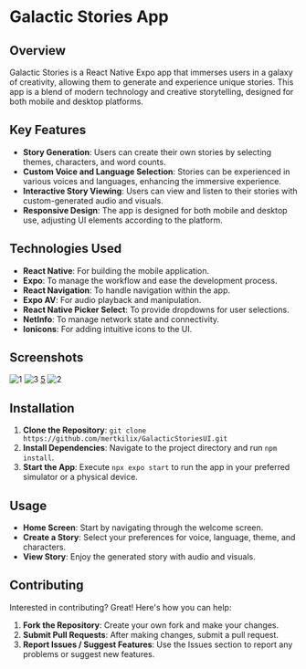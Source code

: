 # Galactic Stories App

## Overview

Galactic Stories is a React Native Expo app that immerses users in a galaxy of creativity, allowing them to generate and experience unique stories. This app is a blend of modern technology and creative storytelling, designed for both mobile and desktop platforms. 

## Key Features

- **Story Generation**: Users can create their own stories by selecting themes, characters, and word counts.
- **Custom Voice and Language Selection**: Stories can be experienced in various voices and languages, enhancing the immersive experience.
- **Interactive Story Viewing**: Users can view and listen to their stories with custom-generated audio and visuals.
- **Responsive Design**: The app is designed for both mobile and desktop use, adjusting UI elements according to the platform.

## Technologies Used

- **React Native**: For building the mobile application.
- **Expo**: To manage the workflow and ease the development process.
- **React Navigation**: To handle navigation within the app.
- **Expo AV**: For audio playback and manipulation.
- **React Native Picker Select**: To provide dropdowns for user selections.
- **NetInfo**: To manage network state and connectivity.
- **Ionicons**: For adding intuitive icons to the UI.

## Screenshots

![1](https://github.com/mertkilix/GalacticStoriesUI/assets/71731982/79a78e04-572d-4224-8ee1-12867c383923)
![3](https://github.com/mertkilix/GalacticStoriesUI/assets/71731982/dbf71a78-45b6-4776-8f70-b7d19c532773)
[5](https://github.com/mertkilix/GalacticStoriesUI/assets/71731982/689c375d-b4eb-4cca-9439-727956ffdda5)
![2](https://github.com/mertkilix/GalacticStoriesUI/assets/71731982/a487efb7-f4ae-4ebf-a133-e9e9be913148)
## Installation

1. **Clone the Repository**: `git clone https://github.com/mertkilix/GalacticStoriesUI.git`
2. **Install Dependencies**: Navigate to the project directory and run `npm install`.
3. **Start the App**: Execute `npx expo start` to run the app in your preferred simulator or a physical device.

## Usage

- **Home Screen**: Start by navigating through the welcome screen.
- **Create a Story**: Select your preferences for voice, language, theme, and characters.
- **View Story**: Enjoy the generated story with audio and visuals.

## Contributing

Interested in contributing? Great! Here's how you can help:

1. **Fork the Repository**: Create your own fork and make your changes.
2. **Submit Pull Requests**: After making changes, submit a pull request.
3. **Report Issues / Suggest Features**: Use the Issues section to report any problems or suggest new features.


